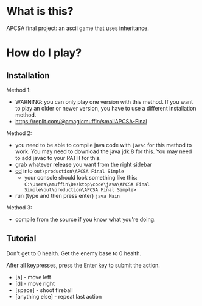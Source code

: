 # What is this?
APCSA final project: an ascii game that uses inheritance.

# How do I play?

## Installation
Method 1:
- WARNING: you can only play one version with this method. If you want to play an older or newer version, you have to use a different installation method.
- https://replit.com/@amagicmuffin/smallAPCSA-Final

Method 2: 
- you need to be able to compile java code with ```javac``` for this method to work. You may need to download the java jdk 8 for this. You may need to add javac to your PATH for this.
- grab whatever release you want from the right sidebar
- [cd](https://docs.microsoft.com/en-us/windows-server/administration/windows-commands/cd) into ```out\production\APCSA Final Simple``` 
  - your console should look something like this: ```C:\Users\amuffin\Desktop\code\java\APCSA Final Simple\out\production\APCSA Final Simple>```
- run (type and then press enter) ```java Main```

Method 3:
- compile from the source if you know what you're doing. 

## Tutorial
Don't get to 0 health. Get the enemy base to 0 health.

After all keypresses, press the Enter key to submit the action.
- [a] - move left
- [d] - move right
- [space] - shoot fireball
- [anything else] - repeat last action
